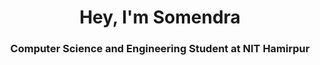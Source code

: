 <h1 align="center">
  Hey, I'm Somendra
</h1>

<h3 align="center">
 Computer Science and Engineering Student at NIT Hamirpur
</h3>

<!--
**somendraa11/somendraa11** is a ✨ _special_ ✨ repository because its `README.md` (this file) appears on your GitHub profile.




- 🔭 I’m currently working on ...
- 🌱 I’m currently learning ...
- 👯 I’m looking to collaborate on ...
- 🤔 I’m looking for help with ...
- 💬 Ask me about ...
- 📫 How to reach me: ...
- 😄 Pronouns: ...
- ⚡ Fun fact: ...

-->
